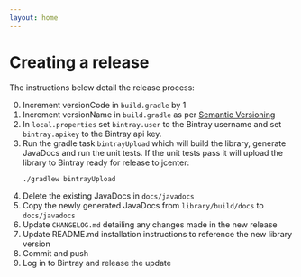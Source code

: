 ```yaml
---
layout: home
---
```


# Creating a release

The instructions below detail the release process:

0. Increment versionCode in `build.gradle` by 1
0. Increment versionName in `build.gradle` as per [Semantic Versioning](http://semver.org/)
0. In `local.properties` set `bintray.user` to the Bintray username and set `bintray.apikey` to the Bintray api key.
0. Run the gradle task `bintrayUpload` which will build the library, generate JavaDocs and run the unit tests.
    If the unit tests pass it will upload the library to Bintray ready for release to jcenter:
    ```bash
    ./gradlew bintrayUpload
    ```
0. Delete the existing JavaDocs in `docs/javadocs`
0. Copy the newly generated JavaDocs from `library/build/docs` to `docs/javadocs`
0. Update `CHANGELOG.md` detailing any changes made in the new release
0. Update README.md installation instructions to reference the new library version
0. Commit and push
0. Log in to Bintray and release the update
